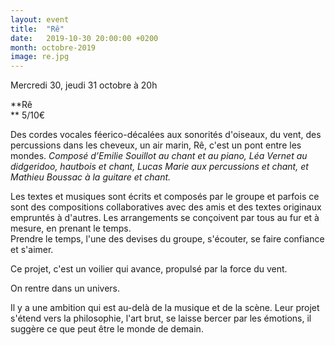 ```yaml
---
layout: event
title:  "Rê"
date:   2019-10-30 20:00:00 +0200
month: octobre-2019
image: re.jpg
---
```






 Mercredi 30, jeudi 31 octobre à 20h

 **Rê  
** 5/10€



Des cordes vocales féerico-décalées aux sonorités d'oiseaux, du vent, des percussions dans les cheveux, un air marin, Rê, c'est un pont entre les mondes. <em>Composé d’Emilie Souillot au chant et au piano, Léa Vernet au didgeridoo, hautbois et chant, Lucas Marie aux percussions et chant, et Mathieu Boussac à la guitare et chant.</em>

Les textes et musiques sont écrits et composés par le groupe et parfois ce sont des compositions collaboratives avec des amis et des textes originaux empruntés à d'autres. Les arrangements se conçoivent par tous au fur et à mesure, en prenant le temps.  
Prendre le temps, l'une des devises du groupe, s'écouter, se faire confiance et s'aimer.

Ce projet, c'est un voilier qui avance, propulsé par la force du vent.

<p class="font_7">
  On rentre dans un univers.
</p>

Il y a une ambition qui est au-delà de la musique et de la scène. Leur projet s'étend vers la philosophie, l'art brut, se laisse bercer par les émotions, il suggère ce que peut être le monde de demain.

<p class="font_7">
  ​
</p>